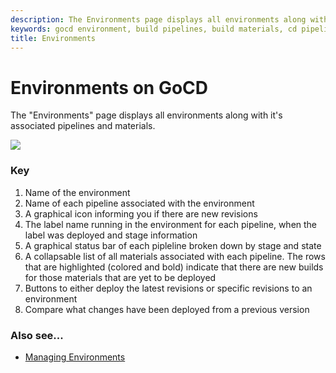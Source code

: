 ```yaml
---
description: The Environments page displays all environments along with it's associated pipelines and materials.
keywords: gocd environment, build pipelines, build materials, cd pipeline, managing environments
title: Environments
---
```



# Environments on GoCD

The "Environments" page displays all environments along with it's associated
pipelines and materials.

![](../../images/environments.png)

### Key

1.  Name of the environment
2.  Name of each pipeline associated with the environment
3.  A graphical icon informing you if there are new revisions
4.  The label name running in the environment for each pipeline, when the label was deployed and stage information
5.  A graphical status bar of each pipleline broken down by stage and state
6.  A collapsable list of all materials associated with each pipeline. The rows that are highlighted (colored and bold) indicate that there are new builds for those materials that are yet to be deployed
7.  Buttons to either deploy the latest revisions or specific revisions to an environment
8.  Compare what changes have been deployed from a previous version

### Also see...

-   [Managing Environments](../configuration/managing_environments.html)

